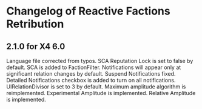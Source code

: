 # Changelog of Reactive Factions Retribution 

## 2.1.0 for X4 6.0

Language file corrected from typos.
SCA Reputation Lock is set to false by default.
SCA is added to FactionFilter.
Notifications will appear only at significant relation changes by default.
Suspend Notifications fixed.
Detailed Notifications checkbox is added to turn on all notifications.
UIRelationDivisor is set to 3 by default.
Maximum amplitude algorithm is reimplemented.
Experimental Amplitude is implemented.
Relative Amplitude is implemented.

